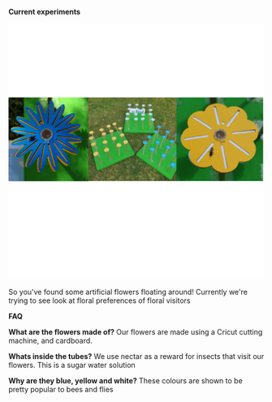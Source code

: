 
**Current experiments**


![](/assets/img/artificial_flowers.png)

So you've found some artificial flowers floating around!
Currently we're trying to see look at floral preferences of floral visitors

**FAQ**


**What are the flowers made of?**
Our flowers are made using a Cricut cutting machine, and cardboard. 

**Whats inside the tubes?**
We use nectar as a reward for insects that visit our flowers. This is a sugar water solution

**Why are they blue, yellow and white?**
These colours are shown to be pretty popular to bees and flies
